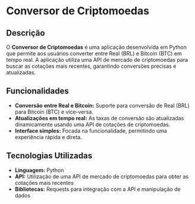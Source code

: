 # Conversor de Criptomoedas

## Descrição

O **Conversor de Criptomoedas** é uma aplicação desenvolvida em Python que permite aos usuários converter entre Real (BRL) e Bitcoin (BTC) em tempo real. A aplicação utiliza uma API de mercado de criptomoedas para buscar as cotações mais recentes, garantindo conversões precisas e atualizadas.

## Funcionalidades

- **Conversão entre Real e Bitcoin:** Suporte para conversão de Real (BRL) para Bitcoin (BTC) e vice-versa.
- **Atualizações em tempo real:** As taxas de conversão são atualizadas dinamicamente usando uma API de cotações de criptomoedas.
- **Interface simples:** Focada na funcionalidade, permitindo uma experiência rápida e direta.

## Tecnologias Utilizadas

- **Linguagem:** Python
- **API:** Utilização de uma API de mercado de criptomoedas para obter as cotações mais recentes
- **Bibliotecas:** Requests para integração com a API e manipulação de dados
